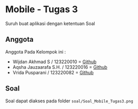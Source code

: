 # Mobile - Tugas 3
Suruh buat aplikasi dengan ketentuan Soal

## Anggota
Anggota Pada Kelompok ini : 
- Wijdan Akhmad S / 123220010 = [Github](https://github.com/Simad9)
- Aqsha Jauzaarafa S.H. / 123220016 = [Github](https://github.com/aqshajr)
- Vrida Pusparani / 123220082 = [Github](https://github.com/vridaa)

## Soal
Soal dapat diakses pada folder `soal/Soal_Mobile_Tugas3.png`
